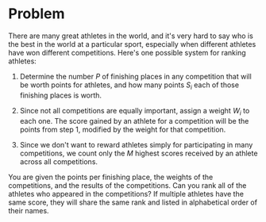 # Problem

There are many great athletes in the world, and it's very hard to say who is the best in the world at a particular sport, especially when different athletes have won different competitions. Here's one possible system for ranking athletes:

1. Determine the number $P$ of finishing places in any competition that will be worth points for athletes, and how many points $S_i$ each of those finishing places is worth.

2. Since not all competitions are equally important, assign a weight $W_i$ to each one. The score gained by an athlete for a competition will be the points from step 1, modified by the weight for that competition.

3. Since we don't want to reward athletes simply for participating in many competitions, we count only the $M$ highest scores received by an athlete across all competitions.

You are given the points per finishing place, the weights of the competitions, and the results of the competitions. Can you rank all of the athletes who appeared in the competitions? If multiple athletes have the same score, they will share the same rank and listed in alphabetical order of their names.
